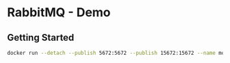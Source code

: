 # RabbitMQ - Demo

## Getting Started

```sh
docker run --detach --publish 5672:5672 --publish 15672:15672 --name mq rabbitmq:3-management
```